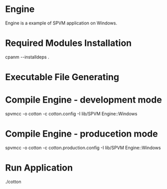 # Engine

Engine is a example of SPVM application on Windows.

# Required Modules Installation

  cpanm --installdeps .

# Executable File Generating

  # Compile Engine - development mode
  spvmcc -o cotton -c cotton.config -I lib/SPVM Engine::Windows

  # Compile Engine - producetion mode
  spvmcc -o cotton -c cotton.production.config -I lib/SPVM Engine::Windows

# Run Application

  ./cotton

